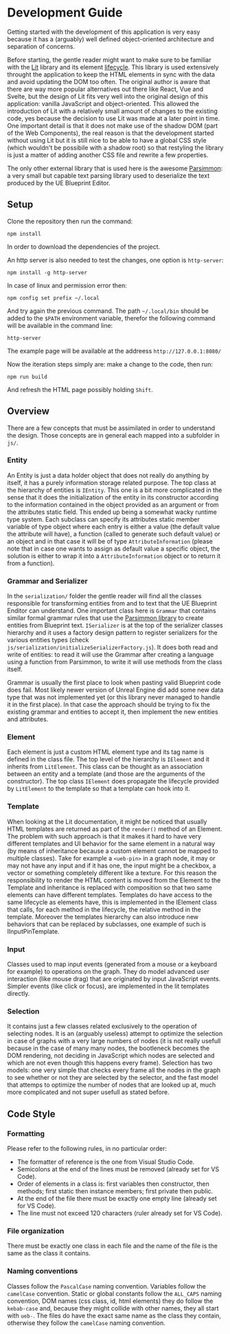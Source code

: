 # Development Guide
Getting started with the development of this application is very easy because it has a (arguably) well defined object-oriented architecture and separation of concerns.

Before starting, the gentle reader might want to make sure to be familiar with the [Lit](https://lit.dev/) library and its element [lifecycle](https://lit.dev/docs/components/lifecycle/). This library is used extensively throught the application to keep the HTML elements in sync with the data and avoid updating the DOM too often. The original author is aware that there are way more popular alternatives out there like React, Vue and Svelte, but the design of Lit fits very well into the original design of this application: vanilla JavaScript and object-oriented. This allowed the introduction of Lit with a relatively small amount of changes to the existing code, yes because the decision to use Lit was made at a later point in time. One important detail is that it does not make use of the shadow DOM (part of the Web Components), the real reason is that the development started without using Lit but it is still nice to be able to have a global CSS style (which wouldn't be possibile with a shadow root) so that restyling the library is just a matter of adding another CSS file and rewrite a few properties.

The only other external library that is used here is the awesome [Parsimmon](https://github.com/jneen/parsimmon): a very small but capable text parsing library used to deserialize the text produced by the UE Blueprint Editor.

## Setup

Clone the repository then run the command:

```
npm install
```

In order to download the dependencies of the project.

An http server is also needed to test the changes, one option is `http-server`:

```
npm install -g http-server
```

In case of linux and permission error then:

```
npm config set prefix ~/.local
```

And try again the previous command. The path `~/.local/bin` should be added to the `$PATH` environment variable, therefor the following command will be available in the command line:

```
http-server
```

The example page will be available at the addreess `http://127.0.0.1:8080/`

Now the iteration steps simply are: make a change to the code, then run:

```
npm run build
```

And refresh the HTML page possibly holding `Shift`.

## Overview
There are a few concepts that must be assimilated in order to understand the design. Those concepts are in general each mapped into a subfolder in `js/`.

### Entity
An Entity is just a data holder object that does not really do anything by itself, it has a purely information storage related purpose. The top class at the hierarchy of entities is `IEntity`. This one is a bit more complicated in the sense that it does the initialization of the entity in its constructor according to the information contained in the object provided as an argument or from the attributes static field. This ended up being a somewhat wacky runtime type system. Each subclass can specify its attributes static member variable of type object where each entry is either a value (the default value the attribute will have), a function (called to generate such default value) or an object and in that case it will be of type `AttributeInformation` (please note that in case one wants to assign as default value a specific object, the solution is either to wrap it into a `AttributeInformation` object or to return it from a function).

### Grammar and Serializer
In the `serialization/` folder the gentle reader will find all the classes responsible for transforming entities from and to text that the UE Blueprint Enditor can understand. One important class here is `Grammar` that contains similar formal grammar rules that use the [Parsimmon library](https://github.com/jneen/parsimmon) to create entities from Blueprint text. `ISerializer` is at the top of the serializer classes hierarchy and it uses a factory design pattern to register serializers for the various entities types (check `js/serialization/initializeSerializerFactory.js`). It does both read and write of entities: to read it will use the Grammar after creating a language using a function from Parsimmon, to write it will use methods from the class itself.

Grammar is usually the first place to look when pasting valid Blueprint code does fail. Most likely newer version of Unreal Engine did add some new data type that was not implemented yet (or this library never managed to handle it in the first place). In that case the approach should be trying to fix the existing grammar and entities to accept it, then implement the new entities and attributes.

### Element
Each element is just a custom HTML element type and its tag name is defined in the class file. The top level of the hierarchy is `IElement` and it inherits from `LitElement`. This class can be thought as an association between an entity and a template (and those are the arguments of the constructor). The top class `IElement` does propagate the lifecycle provided by `LitElement` to the template so that a template can hook into it.

### Template
When looking at the Lit documentation, it might be noticed that usually HTML templates are returned as part of the `render()` method of an Element. The problem with such approach is that it makes it hard to have very different templates and UI behavior for the same element in a natural way (by means of inheritance because a custom element cannot be mapped to multiple classes). Take for example a `<ueb-pin>` in a graph node, it may or may not have any input and if it has one, the input might be a checkbox, a vector or something completely different like a texture. For this reason the responsibility to render the HTML content is moved from the Element to the Template and inheritance is replaced with composition so that two same elements can have different templates.
Templates do have access to the same lifecycle as elements have, this is implemented in the IElement class that calls, for each method in the lifecycle, the relative method in the template. Moreover the templates hierarchy can also introduce new behaviors that can be replaced by subclasses, one example of such is IInputPinTemplate.

### Input
Classes used to map input events (generated from a mouse or a keyboard for example) to operations on the graph. They do model advanced user interaction (like mouse drag) that are originated by input JavaScript events. Simpler events (like click or focus), are implemented in the lit templates directly.

### Selection
It contains just a few classes related exclusively to the operation of selecting nodes. It is an (arguably useless) attempt to optimize the selection in case of graphs with a very large numbers of nodes (it is not really usefull because in the case of many many nodes, the bootleneck becomes the DOM rendering, not deciding in JavaScript which nodes are selected and which are not even though this happens every frame). Selection has two models: one very simple that checks every frame all the nodes in the graph to see whether or not they are selected by the selector, and the fast model that attemps to optimize the number of nodes that are looked up at, much more complicated and not super usefull as stated before.

## Code Style

### Formatting
Please refer to the following rules, in no particular order:
* The formatter of reference is the one from Visual Studio Code.
* Semicolons at the end of the lines must be removed (already set for VS Code).
* Order of elements in a class is: first variables then constructor, then methods; first static then instance members; first private then public.
* At the end of the file there must be exactly one empty line (already set for VS Code).
* The line must not exceed 120 characters (ruler already set for VS Code).

### File organization
There must be exactly one class in each file and the name of the file is the same as the class it contains.

### Naming conventions
Classes follow the `PascalCase` naming convention. Variables follow the `camelCase` convention. Static or global constants follow the `ALL_CAPS` naming convention, DOM names (css class, id, html elements) they do follow the `kebab-case` and, because they might collide with other names, they all start with `ueb-`. The files do have the exact same name as the class they contain, otherwise they follow the `camelCase` naming convention.
